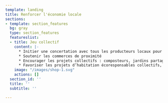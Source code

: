 ```yaml
---
template: landing
title: Renforcer l'économie locale
sections:
- template: section_features
  bg: gray
  type: section_features
  featureslist:
  - title: Jeu collectif
    content: |-
      * Initier une concertation avec tous les producteurs locaux pour développer une offre de proximité
      * Soutenir les commerces de proximité
      * Encourager les projets collectifs : composteurs, jardins partagés, rando-collecte de déchets…
      * Favoriser les projets d’habitation écoresponsables collectifs, notamment dans le domaine des énergies renouvelables partagées
    image: "/images/shop-1.svg"
    actions: []
  section_id: ''
  title: ''
  subtitle: ''

---
```

